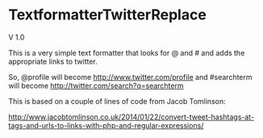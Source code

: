 TextformatterTwitterReplace
========================

V 1.0

This is a very simple text formatter that looks for @ and # and adds the appropriate links to twitter.

So, @profile will become http://www.twitter.com/profile
and #searchterm will become http://twitter.com/search?q=searchterm

This is based on a couple of lines of code from Jacob Tomlinson:

http://www.jacobtomlinson.co.uk/2014/01/22/convert-tweet-hashtags-at-tags-and-urls-to-links-with-php-and-regular-expressions/


